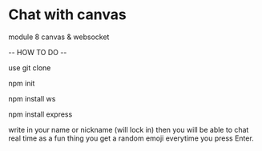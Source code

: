 # Chat with canvas
 module 8 canvas & websocket

-- HOW TO DO --

use git clone

npm init

npm install ws

npm install express


write in your name or nickname (will lock in)
then you will be able to chat real time
as a fun thing you get a random emoji everytime you press Enter.  
